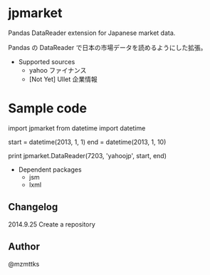 jpmarket
===============

Pandas DataReader extension for Japanese market data.

Pandas の DataReader で日本の市場データを読めるようにした拡張。


* Supported sources
  * yahoo ファイナンス
  * [Not Yet] Ullet 企業情報

Sample code
===========
import jpmarket
from datetime import datetime

start = datetime(2013, 1, 1)
end = datetime(2013, 1, 10)

print jpmarket.DataReader(7203, 'yahoojp', start, end)

* Dependent packages
  * jsm
  * lxml


Changelog
---------
2014.9.25 Create a repository


Author
------
@mzmttks
